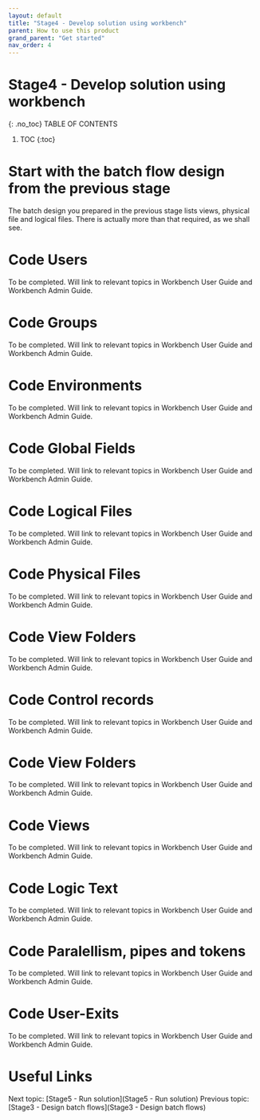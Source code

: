 ```yaml
---
layout: default
title: "Stage4 - Develop solution using workbench"
parent: How to use this product
grand_parent: "Get started"
nav_order: 4
---
```


# Stage4 - Develop solution using workbench
{: .no_toc}
TABLE OF CONTENTS
1. TOC
{:toc}

# Start with the batch flow design from the previous stage

The batch design you prepared in the previous stage lists views, physical file and logical files.  There is actually more than that required, as we shall see.

# Code Users
To be completed.  Will link to relevant topics in Workbench User Guide and Workbench Admin Guide.

# Code Groups
To be completed.  Will link to relevant topics in Workbench User Guide and Workbench Admin Guide.

# Code Environments
To be completed.  Will link to relevant topics in Workbench User Guide and Workbench Admin Guide.

# Code Global Fields
To be completed.  Will link to relevant topics in Workbench User Guide and Workbench Admin Guide.

# Code Logical Files
To be completed.  Will link to relevant topics in Workbench User Guide and Workbench Admin Guide.

# Code Physical Files
To be completed.  Will link to relevant topics in Workbench User Guide and Workbench Admin Guide.

# Code View Folders
To be completed.  Will link to relevant topics in Workbench User Guide and Workbench Admin Guide.

# Code Control records
To be completed.  Will link to relevant topics in Workbench User Guide and Workbench Admin Guide.

# Code View Folders
To be completed.  Will link to relevant topics in Workbench User Guide and Workbench Admin Guide.

# Code Views
To be completed.  Will link to relevant topics in Workbench User Guide and Workbench Admin Guide.

# Code Logic Text
To be completed.  Will link to relevant topics in Workbench User Guide and Workbench Admin Guide.

# Code Paralellism, pipes and tokens
To be completed.  Will link to relevant topics in Workbench User Guide and Workbench Admin Guide.

# Code User-Exits
To be completed.  Will link to relevant topics in Workbench User Guide and Workbench Admin Guide.

# Useful Links
Next topic: [Stage5 - Run solution](Stage5 - Run solution)
Previous topic: [Stage3 - Design batch flows](Stage3 - Design batch flows)

